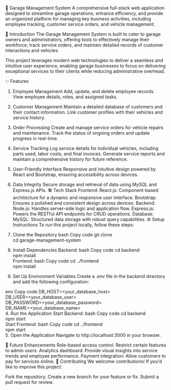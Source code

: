 🚗 Garage Management System
A comprehensive full-stack web application designed to streamline garage operations, enhance efficiency, and provide an organized platform for managing key business activities, including employee tracking, customer service orders, and vehicle management.

🌟 Introduction
The Garage Management System is built to cater to garage owners and administrators, offering tools to effectively manage their workforce, track service orders, and maintain detailed records of customer interactions and vehicles.

This project leverages modern web technologies to deliver a seamless and intuitive user experience, enabling garage businesses to focus on delivering exceptional services to their clients while reducing administrative overhead.

✨ Features
1. Employee Management
Add, update, and delete employee records.
View employee details, roles, and assigned tasks.
2. Customer Management
Maintain a detailed database of customers and their contact information.
Link customer profiles with their vehicles and service history.
3. Order Processing
Create and manage service orders for vehicle repairs and maintenance.
Track the status of ongoing orders and update progress in real-time.
4. Service Tracking
Log service details for individual vehicles, including parts used, labor costs, and final invoices.
Generate service reports and maintain a comprehensive history for future reference.
5. User-Friendly Interface
Responsive and intuitive design powered by React and Bootstrap, ensuring accessibility across devices.
6. Data Integrity
Secure storage and retrieval of data using MySQL and Express.js APIs.
🛠️ Tech Stack
Frontend:
React.js: Component-based architecture for a dynamic and responsive user interface.
Bootstrap: Ensures a polished and consistent design across devices.
Backend:
Node.js: Handles server-side logic and application flow.
Express.js: Powers the RESTful API endpoints for CRUD operations.
Database:
MySQL: Structured data storage with robust query capabilities.
⚙️ Setup Instructions
To run this project locally, follow these steps:

1. Clone the Repository
bash
Copy code
git clone <repository-url>  
cd garage-management-system  
2. Install Dependencies
Backend:
bash
Copy code
cd backend  
npm install  
Frontend:
bash
Copy code
cd ../frontend  
npm install  
3. Set Up Environment Variables
Create a .env file in the backend directory and add the following configuration:

env
Copy code
DB_HOST=<your_database_host>  
DB_USER=<your_database_user>  
DB_PASSWORD=<your_database_password>  
DB_NAME=<your_database_name>  
4. Run the Application
Start Backend:
bash
Copy code
cd backend  
npm start  
Start Frontend:
bash
Copy code
cd ../frontend  
npm start  
5. Open the Application
Navigate to http://localhost:3000 in your browser.

🚀 Future Enhancements
Role-based access control: Restrict certain features to admin users.
Analytics dashboard: Provide visual insights into service trends and employee performance.
Payment integration: Allow customers to pay for services online.
🤝 Contributing
We welcome contributions! If you'd like to improve this project:

Fork the repository.
Create a new branch for your feature or fix.
Submit a pull request for review.
